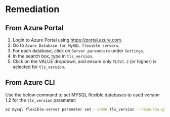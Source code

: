 # Remediation

## From Azure Portal

1. Login to Azure Portal using <https://portal.azure.com>.
2. Go to `Azure Database for MySQL flexible servers`.
3. For each database, click on `Server parameters` under `Settings`.
4. In the search box, type in `tls_version`.
5. Click on the VALUE dropdown, and ensure only `TLSV1.2` (or higher) is selected for `tls_version`.

## From Azure CLI

Use the below command to set MYSQL flexible databases to used version 1.2 for the `tls_version` parameter:

```sh
az mysql flexible-server parameter set --name tls_version --resource-group <resourceGroupName> --server-name <serverName> --value TLSV1.2
```
